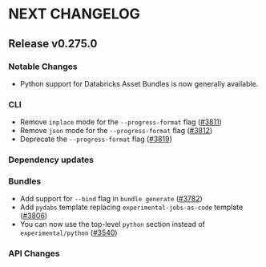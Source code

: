 # NEXT CHANGELOG

## Release v0.275.0

### Notable Changes
* Python support for Databricks Asset Bundles is now generally available.

### CLI
* Remove `inplace` mode for the `--progress-format` flag ([#3811](https://github.com/databricks/cli/pull/3811))
* Remove `json` mode for the `--progress-format` flag ([#3812](https://github.com/databricks/cli/pull/3812))
* Deprecate the `--progress-format` flag ([#3819](https://github.com/databricks/cli/pull/3819))

### Dependency updates

### Bundles
* Add support for `--bind` flag in `bundle generate` ([#3782](https://github.com/databricks/cli/pull/3782))
* Add `pydabs` template replacing `experimental-jobs-as-code` template ([#3806](https://github.com/databricks/cli/pull/3806))
* You can now use the top-level `python` section instead of `experimental/python` ([#3540](https://github.com/databricks/cli/pull/3540))

### API Changes
